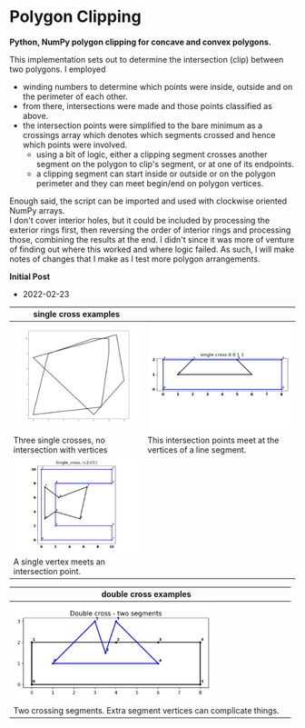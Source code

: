 # Polygon Clipping

**Python, NumPy polygon clipping for concave and convex polygons.**


This implementation sets out to determine the intersection (clip) between two polygons.
I employed
- winding numbers to determine which points were inside, outside and on the perimeter of each other.
- from there, intersections were made and those points classified as above.
- the intersection points were simplified to the bare minimum as a crossings array which denotes which segments crossed and hence which points were involved.
  - using a bit of logic, either a clipping segment crosses another segment on the polygon to clip's segment, or at one of its endpoints.
  - a clipping segment can start inside or outside or on the polygon perimeter and they can meet begin/end on polygon vertices.

Enough said, the script can be imported and used with clockwise oriented NumPy arrays.  
I don't cover interior holes, but it could be included by processing the exterior rings first, then reversing the order of interior rings and processing those, combining the results at the end.  I didn't since it was more of venture of finding out where this worked and where logic failed.  As such, I will make notes of changes that I make as I test more polygon arrangements.


**Initial Post**
- 2022-02-23

<!--The image ... <a href="url"><img src="code_format_options.png" align="left" height="auto" width="400"></a> <br clear="all"> -->
<p>

|      single cross examples|  |
| ------------ | -------- |
| <img src="images/b0c0_intersect_0.png" width="350"/> |<img src="images/single_cross_s00_t0.png" width="350"/> |
| Three single crosses, no intersection with vertices | This intersection points meet at the vertices of a line segment. |
| <img src="images/single_cross_c2CC.png" width="350"/> | |
| A single vertex meets an intersection point. |  |

</p>

<p>

|   double cross examples|   |
| ------------ | -------- |
| <img src="images/double_cross_t4s02.png"  width="350"/>     |            |
| Two crossing segments. Extra segment vertices can complicate things.  |  |


</p>
<br clear="right">



<!-- <a href="url"><img src="../images/npGeo_conversion_tools.png" align="center" height="auto" width="200" ></a> -->
